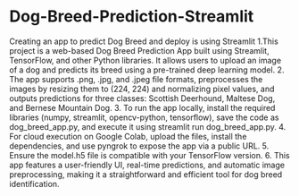 # Dog-Breed-Prediction-Streamlit
Creating an app to predict Dog Breed and deploy is using Streamlit 
1.This project is a web-based Dog Breed Prediction App built using Streamlit, TensorFlow, and other Python libraries. It allows users to upload an image of a dog and predicts its breed using a pre-trained deep learning model.
2. The app supports .png, .jpg, and .jpeg file formats, preprocesses the images by resizing them to (224, 224) and normalizing pixel values, and outputs predictions for three classes: Scottish Deerhound, Maltese Dog, and Bernese Mountain Dog.
3. To run the app locally, install the required libraries (numpy, streamlit, opencv-python, tensorflow), save the code as dog_breed_app.py, and execute it using streamlit run dog_breed_app.py.
4. For cloud execution on Google Colab, upload the files, install the dependencies, and use pyngrok to expose the app via a public URL.
5. Ensure the model.h5 file is compatible with your TensorFlow version.
6. This app features a user-friendly UI, real-time predictions, and automatic image preprocessing, making it a straightforward and efficient tool for dog breed identification.
